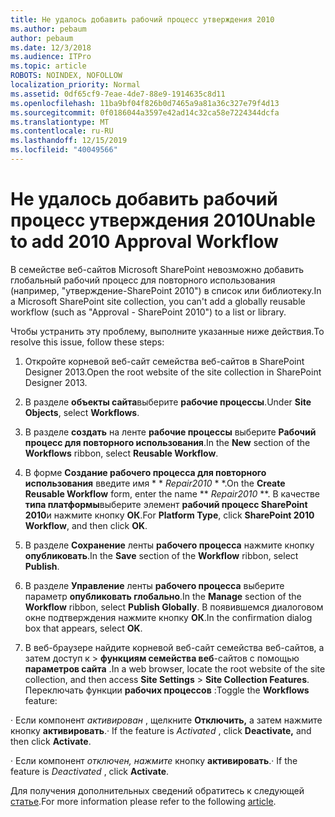 ```yaml
---
title: Не удалось добавить рабочий процесс утверждения 2010
ms.author: pebaum
author: pebaum
ms.date: 12/3/2018
ms.audience: ITPro
ms.topic: article
ROBOTS: NOINDEX, NOFOLLOW
localization_priority: Normal
ms.assetid: 0df65cf9-7eae-4de7-88e9-1914635c8d11
ms.openlocfilehash: 11ba9bf04f826b0d7465a9a81a36c327e79f4d13
ms.sourcegitcommit: 0f0186044a3597e42ad14c32ca58e7224344dcfa
ms.translationtype: MT
ms.contentlocale: ru-RU
ms.lasthandoff: 12/15/2019
ms.locfileid: "40049566"
---
```

# <a name="unable-to-add-2010-approval-workflow"></a><span data-ttu-id="ea9fb-102">Не удалось добавить рабочий процесс утверждения 2010</span><span class="sxs-lookup"><span data-stu-id="ea9fb-102">Unable to add 2010 Approval Workflow</span></span>

<span data-ttu-id="ea9fb-103">В семействе веб-сайтов Microsoft SharePoint невозможно добавить глобальный рабочий процесс для повторного использования (например, "утверждение-SharePoint 2010") в список или библиотеку.</span><span class="sxs-lookup"><span data-stu-id="ea9fb-103">In a Microsoft SharePoint site collection, you can't add a globally reusable workflow (such as "Approval - SharePoint 2010") to a list or library.</span></span>
  
<span data-ttu-id="ea9fb-104">Чтобы устранить эту проблему, выполните указанные ниже действия.</span><span class="sxs-lookup"><span data-stu-id="ea9fb-104">To resolve this issue, follow these steps:</span></span> 
  
1. <span data-ttu-id="ea9fb-105">Откройте корневой веб-сайт семейства веб-сайтов в SharePoint Designer 2013.</span><span class="sxs-lookup"><span data-stu-id="ea9fb-105">Open the root website of the site collection in SharePoint Designer 2013.</span></span>
  
2. <span data-ttu-id="ea9fb-106">В разделе **объекты сайта**выберите **рабочие процессы**.</span><span class="sxs-lookup"><span data-stu-id="ea9fb-106">Under **Site Objects**, select **Workflows**.</span></span> 
  
3. <span data-ttu-id="ea9fb-107">В разделе **создать** на ленте **рабочие процессы** выберите **Рабочий процесс для повторного использования**.</span><span class="sxs-lookup"><span data-stu-id="ea9fb-107">In the **New** section of the **Workflows** ribbon, select **Reusable Workflow**.</span></span> 
  
4. <span data-ttu-id="ea9fb-108">В форме **Создание рабочего процесса для повторного использования** введите имя \* \* *Repair2010* \* \*.</span><span class="sxs-lookup"><span data-stu-id="ea9fb-108">On the **Create Reusable Workflow** form, enter the name \*\* *Repair2010* \*\*.</span></span> <span data-ttu-id="ea9fb-109">В качестве **типа платформы**выберите элемент **рабочий процесс SharePoint 2010**и нажмите кнопку **ОК**.</span><span class="sxs-lookup"><span data-stu-id="ea9fb-109">For **Platform Type**, click **SharePoint 2010 Workflow**, and then click **OK**.</span></span> 
  
1. <span data-ttu-id="ea9fb-110">В разделе **Сохранение** ленты **рабочего процесса** нажмите кнопку **опубликовать**.</span><span class="sxs-lookup"><span data-stu-id="ea9fb-110">In the **Save** section of the **Workflow** ribbon, select **Publish**.</span></span> 
  
2. <span data-ttu-id="ea9fb-111">В разделе **Управление** ленты **рабочего процесса** выберите параметр **опубликовать глобально**.</span><span class="sxs-lookup"><span data-stu-id="ea9fb-111">In the **Manage** section of the **Workflow** ribbon, select **Publish Globally**.</span></span> <span data-ttu-id="ea9fb-112">В появившемся диалоговом окне подтверждения нажмите кнопку **ОК**.</span><span class="sxs-lookup"><span data-stu-id="ea9fb-112">In the confirmation dialog box that appears, select **OK**.</span></span> 
  
3. <span data-ttu-id="ea9fb-113">В веб-браузере найдите корневой веб-сайт семейства веб-сайтов, а затем доступ к \> **функциям семейства веб**-сайтов с помощью **параметров сайта** .</span><span class="sxs-lookup"><span data-stu-id="ea9fb-113">In a web browser, locate the root website of the site collection, and then access **Site Settings** \> **Site Collection Features**.</span></span> <span data-ttu-id="ea9fb-114">Переключать функции **рабочих процессов** :</span><span class="sxs-lookup"><span data-stu-id="ea9fb-114">Toggle the **Workflows** feature:</span></span> 
  
<span data-ttu-id="ea9fb-115">· Если компонент *активирован* , щелкните **Отключить,** а затем нажмите кнопку **активировать**.</span><span class="sxs-lookup"><span data-stu-id="ea9fb-115">· If the feature is  *Activated*  , click **Deactivate,** and then click **Activate**.</span></span> 
  
<span data-ttu-id="ea9fb-116">· Если компонент *отключен, нажмите* кнопку **активировать**.</span><span class="sxs-lookup"><span data-stu-id="ea9fb-116">· If the feature is  *Deactivated*  , click **Activate**.</span></span> 
  
<span data-ttu-id="ea9fb-117">Для получения дополнительных сведений обратитесь к следующей [статье](https://go.microsoft.com/fwlink/?linkid=2047770&amp;clcid=0x409).</span><span class="sxs-lookup"><span data-stu-id="ea9fb-117">For more information please refer to the following [article](https://go.microsoft.com/fwlink/?linkid=2047770&amp;clcid=0x409).</span></span>
  

